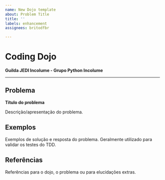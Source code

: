 ```yaml
---
name: New Dojo template
about: Problem Title
title: ''
labels: enhancement
assignees: britodfbr

---
```


# Coding Dojo

**Guilda JEDI Incolume - Grupo Python Incolume**

---

## Problema

**Título do problema**

Descrição/apresentação do problema.

## Exemplos

Exemplos de solução e resposta do problema. Geralmente utilizado para validar os testes do TDD.

## Referências

Referências para o dojo, o problema ou para elucidações extras.
